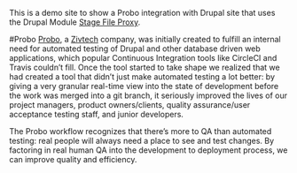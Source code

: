 This is a demo site to show a Probo integration with Drupal site that uses the Drupal Module [Stage File Proxy](https://www.drupal.org/project/stage_file_proxy).

#Probo
[Probo](http://probo.ci/), a [Zivtech](https://www.zivtech.com/) company, was initially created to fulfill an internal need for automated testing of Drupal and other database driven web applications, which popular Continuous Integration tools like CircleCI and Travis couldn’t fill. Once the tool started to take shape we realized that we had created a tool that didn’t just make automated testing a lot better: by giving a very granular real-time view into the state of development before the work was merged into a git branch, it seriously improved the lives of our project managers, product owners/clients, quality assurance/user acceptance testing staff, and junior developers.

The Probo workflow recognizes that there’s more to QA than automated testing: real people will always need a place to see and test changes. By factoring in real human QA into the development to deployment process, we can improve quality and efficiency.


